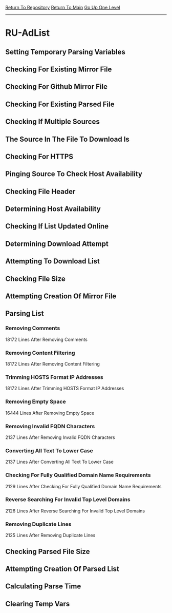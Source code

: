 [Return To Repository](https://github.com/deathbybandaid/piholeparser/)
[Return To Main](https://github.com/deathbybandaid/piholeparser/blob/master/RecentRunLogs/Mainlog.md)
[Go Up One Level](https://github.com/deathbybandaid/piholeparser/blob/master/RecentRunLogs/TopLevelScripts/30-Processing-Blacklists.md)
____________________________________
# RU-AdList
## Setting Temporary Parsing Variables
## Checking For Existing Mirror File
## Checking For Github Mirror File
## Checking For Existing Parsed File
## Checking If Multiple Sources
## The Source In The File To Download Is
## Checking For HTTPS
## Pinging Source To Check Host Availability
## Checking File Header
## Determining Host Availability
## Checking If List Updated Online
## Determining Download Attempt
## Attempting To Download List
## Checking File Size
## Attempting Creation Of Mirror File
## Parsing List
### Removing Comments
18172 Lines After Removing Comments
### Removing Content Filtering
18172 Lines After Removing Content Filtering
### Trimming HOSTS Format IP Addresses
18172 Lines After Trimming HOSTS Format IP Addresses
### Removing Empty Space
16444 Lines After Removing Empty Space
### Removing Invalid FQDN Characters
2137 Lines After Removing Invalid FQDN Characters
### Converting All Text To Lower Case
2137 Lines After Converting All Text To Lower Case
### Checking For Fully Qualified Domain Name Requirements
2129 Lines After Checking For Fully Qualified Domain Name Requirements
### Reverse Searching For Invalid Top Level Domains
2126 Lines After Reverse Searching For Invalid Top Level Domains
### Removing Duplicate Lines
2125 Lines After Removing Duplicate Lines
## Checking Parsed File Size
## Attempting Creation Of Parsed List
## Calculating Parse Time
## Clearing Temp Vars

